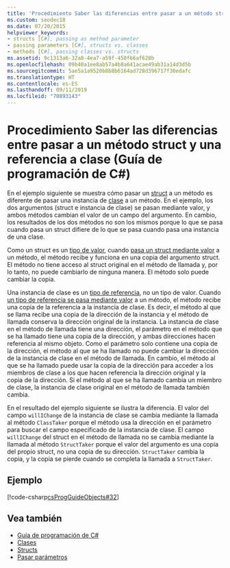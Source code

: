 ```yaml
---
title: 'Procedimiento Saber las diferencias entre pasar a un método struct y una referencia a clase: Guía de programación de C#'
ms.custom: seodec18
ms.date: 07/20/2015
helpviewer_keywords:
- structs [C#], passing as method parameter
- passing parameters [C#], structs vs. classes
- methods [C#], passing classes vs. structs
ms.assetid: 9c1313a6-32a8-4ea7-a59f-450f66af628b
ms.openlocfilehash: 09b40a1ee8ab57a4b8a641acae49ab31a14d3d5b
ms.sourcegitcommit: 5ae5a1a9520b8b8b6164ad728d396717f30edafc
ms.translationtype: HT
ms.contentlocale: es-ES
ms.lasthandoff: 09/11/2019
ms.locfileid: "70893143"
---
```

# <a name="how-to-know-the-difference-between-passing-a-struct-and-passing-a-class-reference-to-a-method-c-programming-guide"></a>Procedimiento Saber las diferencias entre pasar a un método struct y una referencia a clase (Guía de programación de C#)
En el ejemplo siguiente se muestra cómo pasar un [struct](../../language-reference/keywords/struct.md) a un método es diferente de pasar una instancia de [clase](../../language-reference/keywords/class.md) a un método. En el ejemplo, los dos argumentos (struct e instancia de clase) se pasan mediante valor, y ambos métodos cambian el valor de un campo del argumento. En cambio, los resultados de los dos métodos no son los mismos porque lo que se pasa cuando pasa un struct difiere de lo que se pasa cuando pasa una instancia de una clase.  
  
 Como un struct es un [tipo de valor](../../language-reference/keywords/value-types.md), cuando [pasa un struct mediante valor](./passing-value-type-parameters.md) a un método, el método recibe y funciona en una copia del argumento struct. El método no tiene acceso al struct original en el método de llamada y, por lo tanto, no puede cambiarlo de ninguna manera. El método solo puede cambiar la copia.  
  
 Una instancia de clase es un [tipo de referencia](../../language-reference/keywords/reference-types.md), no un tipo de valor. Cuando [un tipo de referencia se pasa mediante valor](./passing-reference-type-parameters.md) a un método, el método recibe una copia de la referencia a la instancia de clase. Es decir, el método al que se llama recibe una copia de la dirección de la instancia y el método de llamada conserva la dirección original de la instancia. La instancia de clase en el método de llamada tiene una dirección, el parámetro en el método que se ha llamado tiene una copia de la dirección, y ambas direcciones hacen referencia al mismo objeto. Como el parámetro solo contiene una copia de la dirección, el método al que se ha llamado no puede cambiar la dirección de la instancia de clase en el método de llamada. En cambio, el método al que se ha llamado puede usar la copia de la dirección para acceder a los miembros de clase a los que hacen referencia la dirección original y la copia de la dirección. Si el método al que se ha llamado cambia un miembro de clase, la instancia de clase original en el método de llamada también cambia.  
  
 En el resultado del ejemplo siguiente se ilustra la diferencia. El valor del campo `willIChange` de la instancia de clase se cambia mediante la llamada al método `ClassTaker` porque el método usa la dirección en el parámetro para buscar el campo especificado de la instancia de clase. El campo `willIChange` del struct en el método de llamada no se cambia mediante la llamada al método `StructTaker` porque el valor del argumento es una copia del propio struct, no una copia de su dirección. `StructTaker` cambia la copia, y la copia se pierde cuando se completa la llamada a `StructTaker`.  
  
## <a name="example"></a>Ejemplo  
 [!code-csharp[csProgGuideObjects#32](~/samples/snippets/csharp/VS_Snippets_VBCSharp/csProgGuideObjects/CS/Objects.cs#32)]  
  
## <a name="see-also"></a>Vea también

- [Guía de programación de C#](../index.md)
- [Clases](./classes.md)
- [Structs](./structs.md)
- [Pasar parámetros](./passing-parameters.md)
